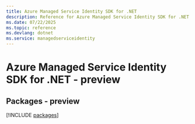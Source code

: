 ```yaml
---
title: Azure Managed Service Identity SDK for .NET
description: Reference for Azure Managed Service Identity SDK for .NET
ms.date: 07/22/2025
ms.topic: reference
ms.devlang: dotnet
ms.service: managedserviceidentity
---
```

# Azure Managed Service Identity SDK for .NET - preview
## Packages - preview
[!INCLUDE [packages](managed-service-identity-index.md)]